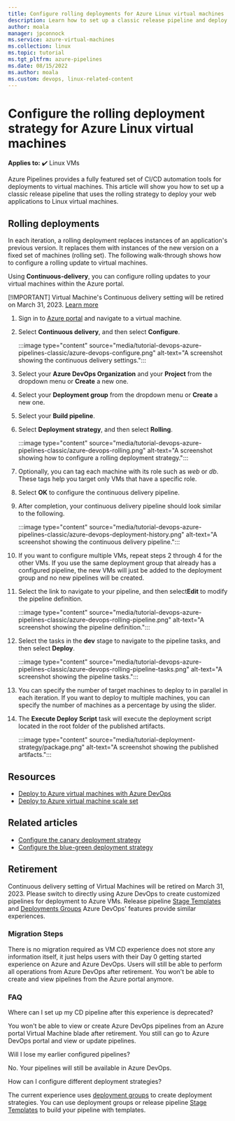 ```yaml
---
title: Configure rolling deployments for Azure Linux virtual machines
description: Learn how to set up a classic release pipeline and deploy your application to Linux virtual machines using the rolling deployment strategy.
author: moala
manager: jpconnock
ms.service: azure-virtual-machines
ms.collection: linux
ms.topic: tutorial
ms.tgt_pltfrm: azure-pipelines
ms.date: 08/15/2022
ms.author: moala
ms.custom: devops, linux-related-content
---
```


# Configure the rolling deployment strategy for Azure Linux virtual machines

**Applies to:** :heavy_check_mark: Linux VMs

Azure Pipelines provides a fully featured set of CI/CD automation tools for deployments to virtual machines. This article will show you how to set up a classic release pipeline that uses the rolling strategy to deploy your web applications to Linux virtual machines.

## Rolling deployments

In each iteration, a rolling deployment replaces instances of an application's previous version. It replaces them with instances of the new version on a fixed set of machines (rolling set). The following walk-through shows how to configure a rolling update to virtual machines.

Using **Continuous-delivery**, you can configure rolling updates to your virtual machines within the Azure portal.

[!IMPORTANT] Virtual Machine's Continuous delivery setting will be retired on March 31, 2023. [Learn more](?source=recommendations#retirement)


1. Sign in to [Azure portal](https://portal.azure.com/) and navigate to a virtual machine.

1. Select **Continuous delivery**, and then select **Configure**.

   :::image type="content" source="media/tutorial-devops-azure-pipelines-classic/azure-devops-configure.png" alt-text="A screenshot showing the continuous delivery settings.":::

1. Select your **Azure DevOps Organization** and your **Project** from the dropdown menu or **Create** a new one.

1. Select your **Deployment group** from the dropdown menu or **Create** a new one.

1. Select your **Build pipeline**.

1. Select **Deployment strategy**, and then select **Rolling**.

    :::image type="content" source="media/tutorial-devops-azure-pipelines-classic/azure-devops-rolling.png" alt-text="A screenshot showing how to configure a rolling deployment strategy.":::

1. Optionally, you can tag each machine with its role such as *web* or *db*. These tags help you target only VMs that have a specific role.

1. Select **OK** to configure the continuous delivery pipeline.

1. After completion, your continuous delivery pipeline should look similar to the following.  

    :::image type="content" source="media/tutorial-devops-azure-pipelines-classic/azure-devops-deployment-history.png" alt-text="A screenshot showing the continuous delivery pipeline.":::

1. If you want to configure multiple VMs, repeat steps 2 through 4 for the other VMs. If you use the same deployment group that already has a configured pipeline, the new VMs will just be added to the deployment group and no new pipelines will be created.

1. Select the link to navigate to your pipeline, and then select**Edit** to modify the pipeline definition.

    :::image type="content" source="media/tutorial-devops-azure-pipelines-classic/azure-devops-rolling-pipeline.png" alt-text="A screenshot showing the pipeline definition.":::

1. Select the tasks in the **dev** stage to navigate to the pipeline tasks, and then select **Deploy**.

    :::image type="content" source="media/tutorial-devops-azure-pipelines-classic/azure-devops-rolling-pipeline-tasks.png" alt-text="A screenshot showing the pipeline tasks.":::

1. You can specify the number of target machines to deploy to in parallel in each iteration. If you want to deploy to multiple machines, you can specify the number of machines as a percentage by using the slider.

1. The **Execute Deploy Script** task will execute the deployment script located in the root folder of the published artifacts.

    :::image type="content" source="media/tutorial-deployment-strategy/package.png" alt-text="A screenshot showing the published artifacts.":::

## Resources

- [Deploy to Azure virtual machines with Azure DevOps](/azure/devops-project/azure-devops-project-vms)
- [Deploy to Azure virtual machine scale set](/azure/devops/pipelines/apps/cd/azure/deploy-azure-scaleset)

## Related articles

- [Configure the canary deployment strategy](./tutorial-azure-devops-canary-strategy.md)
- [Configure the blue-green deployment strategy](./tutorial-azure-devops-blue-green-strategy.md)

## Retirement

Continuous delivery setting of Virtual Machines will be retired on March 31, 2023. Please switch to directly using Azure DevOps to create customized pipelines for deployment to Azure VMs. Release pipeline [Stage Templates](/azure/devops/pipelines/release/env-templates) and [Deployments Groups](/azure/devops/pipelines/process/deployment-group-phases) Azure DevOps' features provide similar experiences.

### Migration Steps

There is no migration required as VM CD experience does not store any information itself, it just helps users with their Day 0 getting started experience on Azure and Azure DevOps. Users will still be able to perform all operations from Azure DevOps after retirement. You won't be able to create and view pipelines from the Azure portal anymore. 

### FAQ

Where can I set up my CD pipeline after this experience is deprecated?  

You won't be able to view or create Azure DevOps pipelines from an Azure portal Virtual Machine blade after retirement. You still can go to Azure DevOps portal and view or update pipelines. 

Will I lose my earlier configured pipelines? 

No.  Your pipelines will still be available in Azure DevOps. 

 
How can I configure different deployment strategies? 

The current experience uses [deployment groups](/azure/devops/pipelines/process/deployment-group-phases) to create deployment strategies. You can use deployment groups or release pipeline [Stage Templates](/azure/devops/pipelines/release/env-templates) to build your pipeline with templates.
